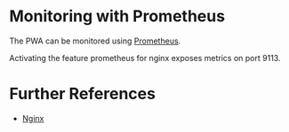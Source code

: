 <!--
kb_guide
kb_pwa
kb_everyone
kb_sync_latest_only
-->

# Monitoring with Prometheus

The PWA can be monitored using [Prometheus](https://prometheus.io).

Activating the feature prometheus for nginx exposes metrics on port 9113.

# Further References

- [Nginx](../../nginx/README.md)
